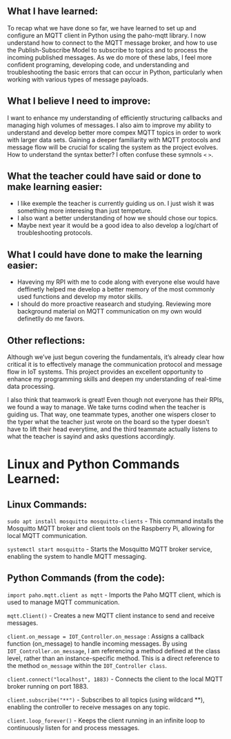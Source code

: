 ## What I have learned: 

To recap what we have done so far, we have learned to set up and configure an MQTT client in Python using the paho-mqtt library. I now understand how to connect to the MQTT message broker, and how to use the Publish-Subscribe Model to subscribe to topics and to process the incoming published messages. As we do more of these labs, I feel more confident programing, developing code, and understanding and troubleshooting the basic errors that can occur in Python, particularly when working with various types of message payloads.

## What I believe I need to improve: 

I want to enhance my understanding of efficiently structuring callbacks and managing high volumes of messages. I also aim to improve my ability to understand and develop better more compex MQTT topics in order to work with larger data sets. Gaining a deeper familiarity with MQTT protocols and message flow will be crucial for scaling the system as the project evolves.
How to understand the syntax better? I often confuse these symnols `<` `>`.

## What the teacher could have said or done to make learning easier: 

* I like exemple the teacher is currently guiding us on. I just wish it was something more interesing than just tempeture.
* I also want a better understanding of how we should chose our topics.
* Maybe next year it would be a good idea to also develop a log/chart of troubleshooting protocols.

## What I could have done to make the learning easier: 

* Haveving my RPI with me to code along with everyone else would have deffinetly helped me develop a better memory of the most commonly used functions and develop my motor skills.
* I should do more proactive reasearch and studying. Reviewing more background material on MQTT communication on my own would definetlly do me favors.

## Other reflections: 

Although we’ve just begun covering the fundamentals, it’s already clear how critical it is to effectively manage the communication protocol and message flow in IoT systems. This project provides an excellent opportunity to enhance my programming skills and deepen my understanding of real-time data processing.

I also think that teamwork is great! Even though not everyone has their RPIs, we found a way to manage. We take turns codind when the teacher is guiding us. That way, one teammate types, another one wispers closer to the typer what the teacher just wrote on the board so the typer doesn't have to lift their head everytime, and the third teammate actually listens to what the teacher is sayind and asks questions accordingly.

# Linux and Python Commands Learned:

## Linux Commands:
`sudo apt install mosquitto mosquitto-clients` - This command installs the Mosquitto MQTT broker and client tools on the Raspberry Pi, allowing for local MQTT communication.
      
`systemctl start mosquitto` - Starts the Mosquitto MQTT broker service, enabling the system to handle MQTT messaging.

## Python Commands (from the code):
`import paho.mqtt.client as mqtt` - Imports the Paho MQTT client, which is used to manage MQTT communication.

`mqtt.Client()` - Creates a new MQTT client instance to send and receive messages.

`client.on_message = IOT_Controller.on_message` : Assigns a callback function (on_message) to handle incoming messages. By using `IOT_Controller.on_message`, I am referencing a method defined at the class level, rather than an instance-specific method. This is a direct reference to the method `on_message` within the `IOT_Controller class`.

`client.connect("localhost", 1883)` - Connects the client to the local MQTT broker running on port 1883.

`client.subscribe("**")` - Subscribes to all topics (using wildcard **), enabling the controller to receive messages on any topic.

`client.loop_forever()` - Keeps the client running in an infinite loop to continuously listen for and process messages.
